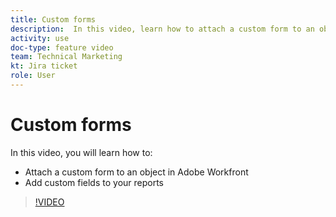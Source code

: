 ```yaml
---
title: Custom forms
description:  In this video, learn how to attach a custom form to an object in Adobe Workfront and add custom fields to reports.
activity: use
doc-type: feature video
team: Technical Marketing
kt: Jira ticket
role: User
---
```

# Custom forms

In this video, you will learn how to:

* Attach a custom form to an object in Adobe Workfront
* Add custom fields to your reports

>[!VIDEO](https://video.tv.adobe.com/v/335173/?quality=12)
